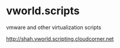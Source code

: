 vworld.scripts
==============

vmware and other virtualization scripts

http://shah.vworld.scripting.cloudcorner.net

